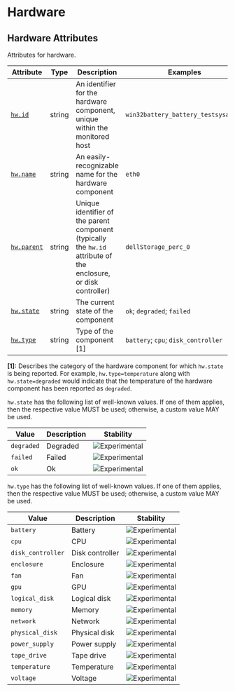 <!--- Hugo front matter used to generate the website version of this page:
--->

<!-- NOTE: THIS FILE IS AUTOGENERATED. DO NOT EDIT BY HAND. -->
<!-- see templates/registry/markdown/attribute_namespace.md.j2 -->

# Hardware

## Hardware Attributes

Attributes for hardware.

| Attribute                                           | Type   | Description                                                                                                      | Examples                            | Stability                                                        |
| --------------------------------------------------- | ------ | ---------------------------------------------------------------------------------------------------------------- | ----------------------------------- | ---------------------------------------------------------------- |
| <a id="hw-id" href="#hw-id">`hw.id`</a>             | string | An identifier for the hardware component, unique within the monitored host                                       | `win32battery_battery_testsysa33_1` | ![Experimental](https://img.shields.io/badge/-experimental-blue) |
| <a id="hw-name" href="#hw-name">`hw.name`</a>       | string | An easily-recognizable name for the hardware component                                                           | `eth0`                              | ![Experimental](https://img.shields.io/badge/-experimental-blue) |
| <a id="hw-parent" href="#hw-parent">`hw.parent`</a> | string | Unique identifier of the parent component (typically the `hw.id` attribute of the enclosure, or disk controller) | `dellStorage_perc_0`                | ![Experimental](https://img.shields.io/badge/-experimental-blue) |
| <a id="hw-state" href="#hw-state">`hw.state`</a>    | string | The current state of the component                                                                               | `ok`; `degraded`; `failed`          | ![Experimental](https://img.shields.io/badge/-experimental-blue) |
| <a id="hw-type" href="#hw-type">`hw.type`</a>       | string | Type of the component [1]                                                                                        | `battery`; `cpu`; `disk_controller` | ![Experimental](https://img.shields.io/badge/-experimental-blue) |

**[1]:** Describes the category of the hardware component for which `hw.state` is being reported. For example, `hw.type=temperature` along with `hw.state=degraded` would indicate that the temperature of the hardware component has been reported as `degraded`.

`hw.state` has the following list of well-known values. If one of them applies, then the respective value MUST be used; otherwise, a custom value MAY be used.

| Value      | Description | Stability                                                        |
| ---------- | ----------- | ---------------------------------------------------------------- |
| `degraded` | Degraded    | ![Experimental](https://img.shields.io/badge/-experimental-blue) |
| `failed`   | Failed      | ![Experimental](https://img.shields.io/badge/-experimental-blue) |
| `ok`       | Ok          | ![Experimental](https://img.shields.io/badge/-experimental-blue) |

`hw.type` has the following list of well-known values. If one of them applies, then the respective value MUST be used; otherwise, a custom value MAY be used.

| Value             | Description     | Stability                                                        |
| ----------------- | --------------- | ---------------------------------------------------------------- |
| `battery`         | Battery         | ![Experimental](https://img.shields.io/badge/-experimental-blue) |
| `cpu`             | CPU             | ![Experimental](https://img.shields.io/badge/-experimental-blue) |
| `disk_controller` | Disk controller | ![Experimental](https://img.shields.io/badge/-experimental-blue) |
| `enclosure`       | Enclosure       | ![Experimental](https://img.shields.io/badge/-experimental-blue) |
| `fan`             | Fan             | ![Experimental](https://img.shields.io/badge/-experimental-blue) |
| `gpu`             | GPU             | ![Experimental](https://img.shields.io/badge/-experimental-blue) |
| `logical_disk`    | Logical disk    | ![Experimental](https://img.shields.io/badge/-experimental-blue) |
| `memory`          | Memory          | ![Experimental](https://img.shields.io/badge/-experimental-blue) |
| `network`         | Network         | ![Experimental](https://img.shields.io/badge/-experimental-blue) |
| `physical_disk`   | Physical disk   | ![Experimental](https://img.shields.io/badge/-experimental-blue) |
| `power_supply`    | Power supply    | ![Experimental](https://img.shields.io/badge/-experimental-blue) |
| `tape_drive`      | Tape drive      | ![Experimental](https://img.shields.io/badge/-experimental-blue) |
| `temperature`     | Temperature     | ![Experimental](https://img.shields.io/badge/-experimental-blue) |
| `voltage`         | Voltage         | ![Experimental](https://img.shields.io/badge/-experimental-blue) |

